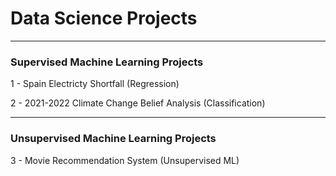 # Data Science Projects

---

### Supervised Machine Learning Projects

1 - Spain Electricty Shortfall (Regression)

2 - 2021-2022 Climate Change Belief Analysis (Classification)

---

### Unsupervised Machine Learning Projects

3 - Movie Recommendation System (Unsupervised ML)